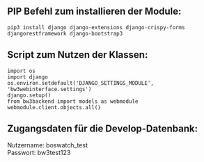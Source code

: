 ## PIP Befehl zum installieren der Module:

```pip3 install django django-extensions django-crispy-forms djangorestframework django-bootstrap3```



## Script zum Nutzen der Klassen: 

```
import os
import django
os.environ.setdefault('DJANGO_SETTINGS_MODULE', 'bw3webinterface.settings')
django.setup()
from bw3backend import models as webmodule
webmodule.client.objects.all()
```


## Zugangsdaten für die Develop-Datenbank:

Nutzername: boswatch_test <br>
Passwort:   bw3test123
